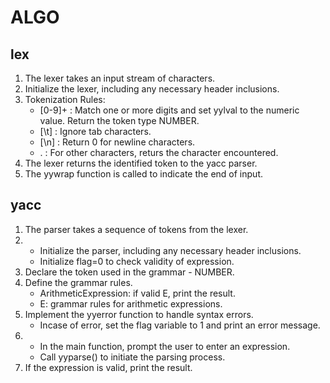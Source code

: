 # ALGO

## lex
1. The lexer takes an input stream of characters.
2. Initialize the lexer, including any necessary header inclusions.
3. Tokenization Rules:
    - [0-9]+ : Match one or more digits and set yylval to the numeric value. Return the token type NUMBER.
    - [\t] : Ignore tab characters.
    - [\n] : Return 0 for newline characters.
    - . : For other characters, returs the character encountered.
4. The lexer returns the identified token to the yacc parser.
5. The yywrap function is called to indicate the end of input.

## yacc
1. The parser takes a sequence of tokens from the lexer.
2. - Initialize the parser, including any necessary header inclusions.
    - Initialize flag=0 to check validity of expression.
3. Declare the token used in the grammar - NUMBER.
4. Define the grammar rules.
    - ArithmeticExpression: if valid E, print the result.
    - E: grammar rules for arithmetic expressions.
5. Implement the yyerror function to handle syntax errors.
    - Incase of error, set the flag variable to 1 and print an error message.
6. - In the main function, prompt the user to enter an expression.
    - Call yyparse() to initiate the parsing process.
7. If the expression is valid, print the result.